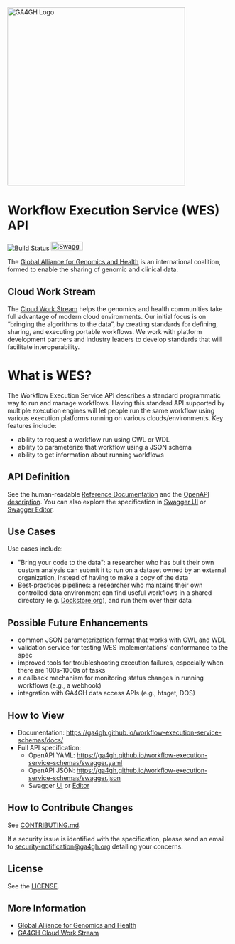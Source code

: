 <img src="https://www.ga4gh.org/wp-content/themes/ga4gh-theme/gfx/GA-logo-horizontal-tag-RGB.svg" alt="GA4GH Logo" style="width: 400px;"/>

Workflow Execution Service (WES) API
====================================

[![Build Status](https://travis-ci.org/ga4gh/workflow-execution-service-schemas.svg?branch=develop)](https://travis-ci.org/ga4gh/workflow-execution-service-schemas)
<a href="https://ga4gh.github.io/workflow-execution-service-schemas/swagger.yaml"><img src="http://online.swagger.io/validator?url=https://ga4gh.github.io/workflow-execution-service-schemas/swagger.yaml" alt="Swagger Validator" height="20em" width="72em"></A>

The [Global Alliance for Genomics and Health](http://genomicsandhealth.org/) is an international coalition, formed to enable the sharing of genomic and clinical data.

Cloud Work Stream
-----------------

The [Cloud Work Stream](https://ga4gh/cloud) helps the genomics and health communities take full advantage of modern cloud environments.
Our initial focus is on “bringing the algorithms to the data”, by creating standards for defining, sharing, and executing portable workflows.
We work with platform development partners and industry leaders to develop standards that will facilitate interoperability.

What is WES?
============

The Workflow Execution Service API describes a standard programmatic way to run and manage workflows.
Having this standard API supported by multiple execution engines will let people run
the same workflow using various execution platforms running on various clouds/environments.
Key features include:

* ability to request a workflow run using CWL or WDL
* ability to parameterize that workflow using a JSON schema
* ability to get information about running workflows

API Definition
--------------

See the human-readable [Reference Documentation](https://ga4gh.github.io/workflow-execution-service-schemas/docs/) 
and the [OpenAPI description](openapi/workflow_execution_service.swagger.yaml). You can also explore the specification in [Swagger UI](https://ga4gh.github.io/workflow-execution-service-schemas/swagger-ui/) or [Swagger Editor](https://editor.swagger.io/#/?import=https://ga4gh.github.io/workflow-execution-service-schemas/swagger.yaml).

Use Cases
---------

Use cases include:

* "Bring your code to the data": a researcher who has built their own custom analysis can submit it to run on a dataset owned by an external organization, instead of having to make a copy of the data
* Best-practices pipelines: a researcher who maintains their own controlled data environment can find useful workflows in a shared directory (e.g. [Dockstore.org](http://dockstore.org)), and run them over their data

Possible Future Enhancements
----------------------------

* common JSON parameterization format that works with CWL and WDL
* validation service for testing WES implementations' conformance to the spec
* improved tools for troubleshooting execution failures, especially when there are 100s-1000s of tasks
* a callback mechanism for monitoring status changes in running workflows (e.g., a webhook)
* integration with GA4GH data access APIs (e.g., htsget, DOS)

How to View
------------

* Documentation: https://ga4gh.github.io/workflow-execution-service-schemas/docs/
* Full API specification:
    * OpenAPI YAML: https://ga4gh.github.io/workflow-execution-service-schemas/swagger.yaml 
    * OpenAPI JSON: https://ga4gh.github.io/workflow-execution-service-schemas/swagger.json
    * Swagger [UI](https://ga4gh.github.io/workflow-execution-service-schemas/swagger-ui/) or [Editor](https://editor.swagger.io/?url=https://ga4gh.github.io/workflow-execution-service-schemas/swagger.yaml)

How to Contribute Changes
-------------------------

See [CONTRIBUTING.md](CONTRIBUTING.md).

If a security issue is identified with the specification, please send an email to security-notification@ga4gh.org detailing your concerns.

License
-------

See the [LICENSE](LICENSE).

More Information
----------------

* [Global Alliance for Genomics and Health](http://genomicsandhealth.org)
* [GA4GH Cloud Work Stream](https://ga4gh.cloud)
